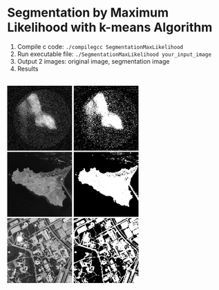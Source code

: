 # Segmentation by Maximum Likelihood with k-means Algorithm

1. Compile c code: ```./compilegcc SegmentationMaxLikelihood``` 
2. Run executable file: ```./SegmentationMaxLikelihood your_input_image```
3. Output 2 images: original image, segmentation image
4. Results
<br>
<img src="coeur.png" width="150">
<img src="segmentation_coeur.png" width="150">
<br>
<img src="satelliteIles.png" width="150">
<img src="segmentation_satelliteIles.png" width="150">
<br>
<img src="satelliteVille.png" width="150">
<img src="segmentation_satelliteVille.png" width="150">
